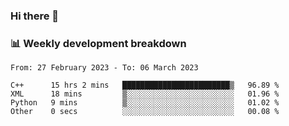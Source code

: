 ### Hi there 👋

### 📊 Weekly development breakdown
<!--START_SECTION:waka-->

```text
From: 27 February 2023 - To: 06 March 2023

C++      15 hrs 2 mins   ████████████████████████▒   96.89 %
XML      18 mins         ▒░░░░░░░░░░░░░░░░░░░░░░░░   01.96 %
Python   9 mins          ▒░░░░░░░░░░░░░░░░░░░░░░░░   01.02 %
Other    0 secs          ░░░░░░░░░░░░░░░░░░░░░░░░░   00.08 %
```

<!--END_SECTION:waka-->
